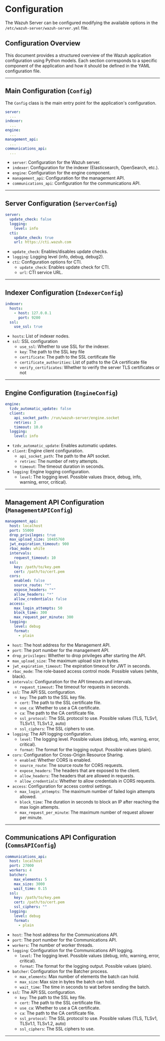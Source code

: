 # Configuration

The Wazuh Server can be configured modifying the available options in the `/etc/wazuh-server/wazuh-server.yml` file.

## Configuration Overview

This document provides a structured overview of the Wazuh application configuration using Python models. Each section corresponds to a specific component of the application and how it should be defined in the YAML configuration file.

---

## Main Configuration (`Config`)

The `Config` class is the main entry point for the application's configuration.

```yaml
server:
  ...
indexer:
  ...
engine:
  ...
management_api:
  ...
communications_api:
  ...
```

* `server`: Configuration for the Wazuh server.
* `indexer`: Configuration for the indexer (Elasticsearch, OpenSearch, etc.).
* `engine`: Configuration for the engine component.
* `management_api`: Configuration for the management API.
* `communications_api`: Configuration for the communications API.

---

## Server Configuration (`ServerConfig`)

```yaml
server:
  update_check: false
  logging:
    level: info
  cti:
    update_check: true
    url: https://cti.wazuh.com
```

* `update_check`: Enables/disables update checks.
* `logging`: Logging level (info, debug, debug2).
* `cti`: Configuration options for CTI.
  * `update_check`: Enables update check for CTI.
  * `url`: CTI service URL.

---

## Indexer Configuration (`IndexerConfig`)

```yaml
indexer:
  hosts:
    - host: 127.0.0.1
      port: 9200
  ssl:
    use_ssl: true
```

* `hosts`: List of indexer nodes.
* `ssl`: SSL configuration
  * `use_ssl`: Whether to use SSL for the indexer.
  * `key`: The path to the SSL key file
  * `certificate`: The path to the SSL certificate file
  * `certificate_authorities`: List of paths to the CA certificate file
  * `verify_certificates`: Whether to verify the server TLS certificates or not
---

## Engine Configuration (`EngineConfig`)

```yaml
engine:
  tzdv_automatic_update: false
  client:
    api_socket_path: /run/wazuh-server/engine.socket
    retries: 3
    timeout: 10.0
  logging:
    level: info
```

* `tzdv_automatic_update`: Enables automatic updates.
* `client`: Engine client configuration.
  * `api_socket_path`: The path to the API socket.
  * `retries`: The number of retry attempts.
  * `timeout`: The timeout duration in seconds.
* `logging`: Engine logging configuration.
  * `level`: The logging level. Possible values (trace, debug, info, warning, error, critical).

---

## Management API Configuration (`ManagementAPIConfig`)

```yaml
management_api:
  host: localhost
  port: 55000
  drop_privileges: true
  max_upload_size: 10485760
  jwt_expiration_timeout: 900
  rbac_mode: white
  intervals:
    request_timeout: 10
  ssl:
    key: /path/to/key.pem
    cert: /path/to/cert.pem
  cors:
    enabled: false
    source_route: "*"
    expose_headers: "*"
    allow_headers: "*"
    allow_credentials: false
  access:
    max_login_attempts: 50
    block_time: 300
    max_request_per_minute: 300
  logging:
    level: debug
    format:
      - plain
```

* `host`: The host address for the Management API.
* `port`: The port number for the management API.
* `drop_privileges`: Whether to drop privileges after starting the API.
* `max_upload_size`: The maximum upload size in bytes.
* `jwt_expiration_timeout`: The expiration timeout for JWT in seconds.
* `rbac_mode`: The role-based access control mode. Possible values (white, black).
* `intervals`: Configuration for the API timeouts and intervals.
  * `request_timeout`: The timeout for requests in seconds.
* `ssl`: The API SSL configuration.
  * `key`: The path to the SSL key file.
  * `cert`: The path to the SSL certificate file.
  * `use_ca`: Whether to use a CA certificate.
  * `ca`: The path to the CA certificate file.
  * `ssl_protocol`: The SSL protocol to use. Possible values (TLS, TLSv1, TLSv1.1, TLSv1.2, auto)
  * `ssl_ciphers`: The SSL ciphers to use.
* `logging`: The API logging configuration.
  * `level`: The logging level. Possible values (debug, info, warning, error, critical).
  * `format`: The format for the logging output. Possible values (plain).
* `cors`: Configuration for Cross-Origin Resource Sharing.
  * `enabled`: Whether CORS is enabled.
  * `source_route`: The source route for CORS requests.
  * `expose_headers`: The headers that are exposed to the client.
  * `allow_headers`: The headers that are allowed in requests.
  * `allow_credentials`: Whether to allow credentials in CORS requests.
* `access`: Configuration for access control settings.
  * `max_login_attempts`: The maximum number of failed login attempts allowed.
  * `block_time`: The duration in seconds to block an IP after reaching the max login attempts.
  * `max_request_per_minute`: The maximum number of request allower per minute.


---

## Communications API Configuration (`CommsAPIConfig`)

```yaml
communications_api:
  host: localhost
  port: 27000
  workers: 4
  batcher:
    max_elements: 5
    max_size: 3000
    wait_time: 0.15
  ssl:
    key: /path/to/key.pem
    cert: /path/to/cert.pem
    ssl_ciphers: ""
  logging:
    level: debug
    format:
      - plain
```

* `host`: The host address for the Communications API.
* `port`: The port number for the Communications API.
* `workers`: The number of worker threads.
* `logging`: Configuration for the Communications API logging.
  * `level`: The logging level. Possible values (debug, info, warning, error, critical).
  * `format`: The format for the logging output. Possible values (plain).
* `batcher`: Configuration for the Batcher process.
  * `max_elements`: Max number of elements the batch can hold.
  * `max_size`: Max size in bytes the batch can hold.
  * `wait_time`: The time in seconds to wat before sending the batch.
* `ssl`: The API SSL configuration.
  * `key`: The path to the SSL key file.
  * `cert`: The path to the SSL certificate file.
  * `use_ca`: Whether to use a CA certificate.
  * `ca`: The path to the CA certificate file.
  * `ssl_protocol`: The SSL protocol to use. Possible values (TLS, TLSv1, TLSv1.1, TLSv1.2, auto)
  * `ssl_ciphers`: The SSL ciphers to use.

---
